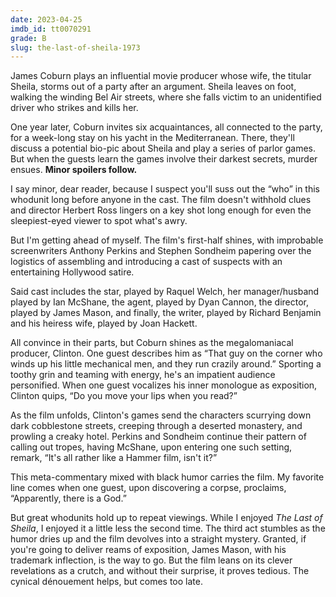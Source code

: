 ```yaml
---
date: 2023-04-25
imdb_id: tt0070291
grade: B
slug: the-last-of-sheila-1973
---
```


James Coburn plays an influential movie producer whose wife, the titular Sheila, storms out of a party after an argument. Sheila leaves on foot, walking the winding Bel Air streets, where she falls victim to an unidentified driver who strikes and kills her.

One year later, Coburn invites six acquaintances, all connected to the party, for a week-long stay on his yacht in the Mediterranean. There, they'll discuss a potential bio-pic about Sheila and play a series of parlor games. But when the guests learn the games involve their darkest secrets, murder ensues. **Minor spoilers follow.**

<!-- end -->

I say minor, dear reader, because I suspect you'll suss out the “who” in this whodunit long before anyone in the cast. The film doesn't withhold clues and director Herbert Ross lingers on a key shot long enough for even the sleepiest-eyed viewer to spot what's awry.

But I'm getting ahead of myself. The film's first-half shines, with improbable screenwriters Anthony Perkins and Stephen Sondheim papering over the logistics of assembling and introducing a cast of suspects with an entertaining Hollywood satire.

Said cast includes the star, played by Raquel Welch, her manager/husband played by Ian McShane, the agent, played by Dyan Cannon, the director, played by James Mason, and finally, the writer, played by Richard Benjamin and his heiress wife, played by Joan Hackett.

All convince in their parts, but Coburn shines as the megalomaniacal producer, Clinton. One guest describes him as “That guy on the corner who winds up his little mechanical men, and they run crazily around.” Sporting a toothy grin and teaming with energy, he's an impatient audience personified. When one guest vocalizes his inner monologue as exposition, Clinton quips, “Do you move your lips when you read?”

As the film unfolds, Clinton's games send the characters scurrying down dark cobblestone streets, creeping through a deserted monastery, and prowling a creaky hotel. Perkins and Sondheim continue their pattern of calling out tropes, having McShane, upon entering one such setting, remark, “It's all rather like a Hammer film, isn't it?”

This meta-commentary mixed with black humor carries the film. My favorite line comes when one guest, upon discovering a corpse, proclaims, “Apparently, there is a God.”

But great whodunits hold up to repeat viewings. While I enjoyed _The Last of Sheila_, I enjoyed it a little less the second time. The third act stumbles as the humor dries up and the film devolves into a straight mystery. Granted, if you're going to deliver reams of exposition, James Mason, with his trademark inflection, is the way to go. But the film leans on its clever revelations as a crutch, and without their surprise, it proves tedious. The cynical dénouement helps, but comes too late.
